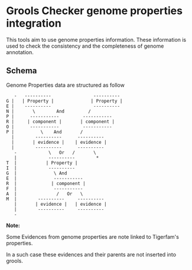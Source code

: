# Grools Checker genome properties integration 

This tools aim to use genome properties information.
These information is used to check the consistency and the completeness of genome annotation.

## Schema

Genome Properties data are structured as follow

```
   -   ----------                ---------- 
G |   | Property |              | Property |
E |    ----------                ----------
N |       \        And         /
P |      -----------         -----------
R |     | component |       | component |
O |      -----------         -----------
P |          \    And       /
  |        ----------      ----------
  |       | evidence |    | evidence |
  |        ----------      ----------
   -            \   Or   /       \
   |            ----------        *
T  |           | Property |
I  |            ----------
G  |              \ And
E  |              -----------
R  |             | component |
F  |              -----------
A  |               /   Or   \  
M  |        ----------     ----------
   |       | evidence |   | evidence |
   |        ----------     ----------
   - 
```

**Note:**

Some Evidences from genome properties are note linked to Tigerfam's properties.

In a such case these evidences and their parents are not inserted into grools.